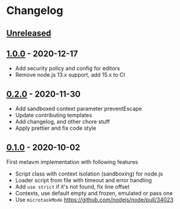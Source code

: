 # Changelog

## [Unreleased][unreleased]

## [1.0.0][] - 2020-12-17

- Add security policy and config for editors
- Remove node.js 13.x support, add 15.x to CI

## [0.2.0][] - 2020-11-30

- Add sandboxed context parameter preventEscape
- Update contributing templates
- Add changelog, and other chore stuff
- Apply prettier and fix code style

## [0.1.0][] - 2020-10-02

First metavm implementation with following features

- Script class with context isolation (sandboxing) for node.js
- Loader script from file with timeout and error handling
- Add `use strict` if it's not found, fix line offset
- Contexts, use default empty and frozen, emulated or pass one
- Use `microtaskMode` https://github.com/nodejs/node/pull/34023

[unreleased]: https://github.com/metarhia/metavm/compare/v1.0.0...HEAD
[1.0.0]: https://github.com/metarhia/metavm/compare/v1.0.0...v0.2.0
[0.2.0]: https://github.com/metarhia/metavm/compare/v0.2.0...v0.1.0
[0.1.0]: https://github.com/metarhia/metavm/releases/tag/v0.1.0
